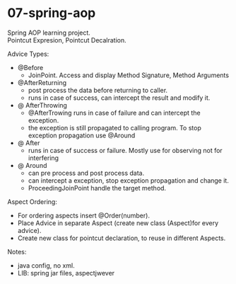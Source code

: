 # 07-spring-aop
Spring AOP learning project.  
Pointcut Expresion, Pointcut Decalration.  

Advice Types:  
  - @Before  
      - JoinPoint. Access and display Method Signature, Method Arguments
  - @AfterReturning  
      - post process the data before returning to caller.  
      - runs in case of success, can intercept the result and modify it.
  - @ AfterThrowing  
      - @AfterTrowing runs in case of failure and can intercept the exception. 
      - the exception is still propagated to calling program. To stop exception propagation use @Around
  - @ After  
      - runs in case of success or failure. Mostly use for observing not for interfering
  - @ Around  
      - can pre process and post process data.  
      - can intercept a exception, stop exception propagation and change it.
      - ProceedingJoinPoint handle the target method.

Aspect Ordering:  
  - For ordering aspects insert @Order(number).
  - Place Advice in separate Aspect (create new class (Aspect)for every advice).
  - Create new class for pointcut declaration, to reuse in different Aspects.
 

Notes:  
 - java config, no xml.
 - LIB: spring jar files, aspectjwever


